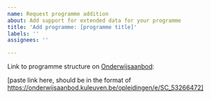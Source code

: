 ```yaml
---
name: Request programme addition
about: Add support for extended data for your programme
title: 'Add programme: [programme title]'
labels: ''
assignees: ''

---
```


Link to programme structure on [Onderwijsaanbod](https://onderwijsaanbod.kuleuven.be):

[paste link here, should be in the format of https://onderwijsaanbod.kuleuven.be/opleidingen/e/SC_53266472]
